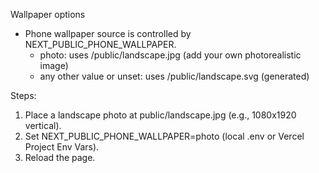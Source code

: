 Wallpaper options

- Phone wallpaper source is controlled by NEXT_PUBLIC_PHONE_WALLPAPER.
  - photo: uses /public/landscape.jpg (add your own photorealistic image)
  - any other value or unset: uses /public/landscape.svg (generated)

Steps:
1) Place a landscape photo at public/landscape.jpg (e.g., 1080x1920 vertical).
2) Set NEXT_PUBLIC_PHONE_WALLPAPER=photo (local .env or Vercel Project Env Vars).
3) Reload the page.
